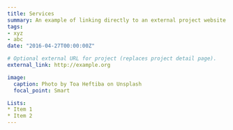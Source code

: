 ```yaml
---
title: Services
summary: An example of linking directly to an external project website using `external_link`.
tags:
- xyz
- abc
date: "2016-04-27T00:00:00Z"

# Optional external URL for project (replaces project detail page).
external_link: http://example.org

image:
  caption: Photo by Toa Heftiba on Unsplash
  focal_point: Smart

Lists:
* Item 1
* Item 2
--- 
```

